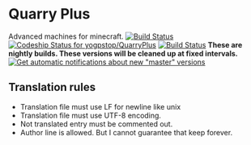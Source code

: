 Quarry Plus
===========

Advanced machines for minecraft.
[![Build Status](https://travis-ci.org/yogpstop/QuarryPlus.svg?branch=master)](https://travis-ci.org/yogpstop/QuarryPlus) [![Codeship Status for yogpstop/QuarryPlus](https://codeship.com/projects/423dabb0-4cff-0132-18c4-0a390dea4bee/status?branch=master)](https://codeship.com/projects/47315) [![Build Status](https://api.shippable.com/projects/5464042bc6f0803064f44f35/badge?branchName=master)](https://app.shippable.com/projects/5464042bc6f0803064f44f35/builds/latest)
**These are nightly builds. These versions will be cleaned up at fixed intervals.**
[![Get automatic notifications about new "master" versions](https://www.bintray.com/docs/images/bintray_badge_color.png)](https://bintray.com/yogpstop/QuarryPlus/master/view?source=watch)

Translation rules
-----------------

* Translation file must use LF for newline like unix
* Translation file must use UTF-8 encoding.
* Not translated entry must be commented out.
* Author line is allowed. But I cannot guarantee that keep forever.
